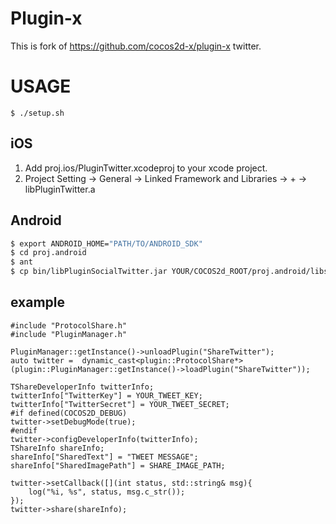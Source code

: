 Plugin-x
========

This is fork of https://github.com/cocos2d-x/plugin-x twitter.

# USAGE

```
$ ./setup.sh
```

## iOS

1. Add proj.ios/PluginTwitter.xcodeproj to your xcode project.
2. Project Setting -> General -> Linked Framework and Libraries -> + -> libPluginTwitter.a

## Android

```sh
$ export ANDROID_HOME="PATH/TO/ANDROID_SDK"
$ cd proj.android
$ ant
$ cp bin/libPluginSocialTwitter.jar YOUR/COCOS2d_ROOT/proj.android/libs 
```

## example

```
#include "ProtocolShare.h"
#include "PluginManager.h"

PluginManager::getInstance()->unloadPlugin("ShareTwitter");
auto twitter =  dynamic_cast<plugin::ProtocolShare*>(plugin::PluginManager::getInstance()->loadPlugin("ShareTwitter"));
  
TShareDeveloperInfo twitterInfo;
twitterInfo["TwitterKey"] = YOUR_TWEET_KEY;
twitterInfo["TwitterSecret"] = YOUR_TWEET_SECRET;
#if defined(COCOS2D_DEBUG)
twitter->setDebugMode(true);
#endif
twitter->configDeveloperInfo(twitterInfo);
TShareInfo shareInfo;
shareInfo["SharedText"] = "TWEET MESSAGE";
shareInfo["SharedImagePath"] = SHARE_IMAGE_PATH;

twitter->setCallback([](int status, std::string& msg){
    log("%i, %s", status, msg.c_str());
});
twitter->share(shareInfo);
```
